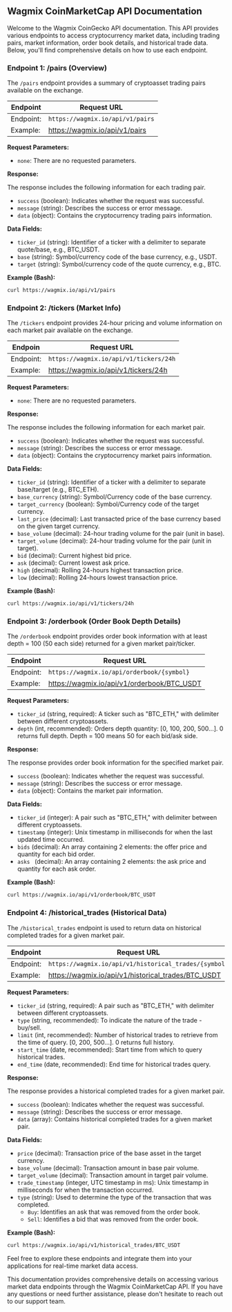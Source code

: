 ## Wagmix CoinMarketCap API Documentation

Welcome to the Wagmix CoinGecko API documentation. This API provides various endpoints to access cryptocurrency market data, including trading pairs, market information, order book details, and historical trade data. Below, you'll find comprehensive details on how to use each endpoint.

### Endpoint 1: /pairs (Overview)

The `/pairs` endpoint provides a summary of cryptoasset trading pairs available on the exchange.

| Endpoint  | Request URL |
|-----------|-------------|
| Endpoint: | `https://wagmix.io/api/v1/pairs` |
| Example:  | https://wagmix.io/api/v1/pairs |

**Request Parameters:**

- `none`: There are no requested parameters.

**Response:**

The response includes the following information for each trading pair.

- `success` (boolean): Indicates whether the request was successful.
- `message` (string): Describes the success or error message.
- `data` (object): Contains the cryptocurrency trading pairs information.

**Data Fields:**

- `ticker_id` (string): Identifier of a ticker with a delimiter to separate quote/base, e.g., BTC_USDT.
- `base` (string): Symbol/currency code of the base currency, e.g., USDT.
- `target` (string): Symbol/currency code of the quote currency, e.g., BTC.

**Example (Bash):**
```bash
curl https://wagmix.io/api/v1/pairs
```

### Endpoint 2: /tickers (Market Info)

The `/tickers` endpoint provides 24-hour pricing and volume information on each market pair available on the exchange.

| Endpoin  | Request URL |
|-----------|-------------|
| Endpoint:  | `https://wagmix.io/api/v1/tickers/24h` |
| Example:  | https://wagmix.io/api/v1/tickers/24h |

**Request Parameters:**

- `none`: There are no requested parameters.

**Response:**

The response includes the following information for each market pair.

- `success` (boolean): Indicates whether the request was successful.
- `message` (string): Describes the success or error message.
- `data` (object): Contains the cryptocurrency market pairs information.

**Data Fields:**

- `ticker_id` (string): Identifier of a ticker with a delimiter to separate base/target (e.g., BTC_ETH).
- `base_currency` (string): Symbol/Currency code of the base currency.
- `target_currency` (boolean): Symbol/Currency code of the target currency.
- `last_price` (decimal): Last transacted price of the base currency based on the given target currency.
- `base_volume` (decimal): 24-hour trading volume for the pair (unit in base).
- `target_volume` (decimal): 24-hour trading volume for the pair (unit in target).
- `bid` (decimal): Current highest bid price.
- `ask` (decimal): Current lowest ask price.
- `high` (decimal): Rolling 24-hours highest transaction price.
- `low` (decimal): Rolling 24-hours lowest transaction price.

**Example (Bash):**
```bash
curl https://wagmix.io/api/v1/tickers/24h
```

### Endpoint 3: /orderbook (Order Book Depth Details)

The `/orderbook` endpoint provides order book information with at least depth = 100 (50 each side) returned for a given market pair/ticker.

| Endpoint  | Request URL |
|-----------|-------------|
| Endpoint:  | `https://wagmix.io/api/orderbook/{symbol}` |
| Example:  | https://wagmix.io/api/v1/orderbook/BTC_USDT |

**Request Parameters:**

- `ticker_id` (string, required): A ticker such as "BTC_ETH," with delimiter between different cryptoassets.
- `depth` (int, recommended): Orders depth quantity: [0, 100, 200, 500...]. 0 returns full depth. Depth = 100 means 50 for each bid/ask side.

**Response:**

The response provides order book information for the specified market pair.

- `success` (boolean): Indicates whether the request was successful.
- `message` (string): Describes the success or error message.
- `data` (object): Contains the market pair information.

**Data Fields:**

- `ticker_id` (integer): A pair such as "BTC_ETH," with delimiter between different cryptoassets.
- `timestamp` (integer): Unix timestamp in milliseconds for when the last updated time occurred.
- `bids` (decimal): An array containing 2 elements: the offer price and quantity for each bid order.
- `asks ` (decimal): An array containing 2 elements: the ask price and quantity for each ask order.

**Example (Bash):**
```bash
curl https://wagmix.io/api/v1/orderbook/BTC_USDT
```

### Endpoint 4: /historical_trades (Historical Data)

The `/historical_trades` endpoint is used to return data on historical completed trades for a given market pair.

| Endpoint  | Request URL |
|-----------|-------------|
| Endpoint:  | `https://wagmix.io/api/v1/historical_trades/{symbol}` |
| Example:  | https://wagmix.io/api/v1/historical_trades/BTC_USDT |

**Request Parameters:**

- `ticker_id` (string, required): A pair such as "BTC_ETH," with delimiter between different cryptoassets.
- `type` (string, recommended): To indicate the nature of the trade - buy/sell.
- `limit` (int, recommended): Number of historical trades to retrieve from the time of query. [0, 200, 500...]. 0 returns full history.
- `start_time` (date, recommended): Start time from which to query historical trades.
- `end_time` (date, recommended): End time for historical trades query.

**Response:**

The response provides a historical completed trades for a given market pair.

- `success` (boolean): Indicates whether the request was successful.
- `message` (string): Describes the success or error message.
- `data` (array): Contains historical completed trades for a given market pair.

**Data Fields:**

- `price` (decimal): Transaction price of the base asset in the target currency.
- `base_volume` (decimal): Transaction amount in base pair volume.
- `target_volume` (decimal): Transaction amount in target pair volume.
- `trade_timestamp` (integer, UTC timestamp in ms): Unix timestamp in milliseconds for when the transaction occurred.
- `type` (string): Used to determine the type of the transaction that was completed.
  - `Buy`: Identifies an ask that was removed from the order book.
  - `Sell`: Identifies a bid that was removed from the order book.

**Example (Bash):**
```bash
curl https://wagmix.io/api/v1/historical_trades/BTC_USDT
```

Feel free to explore these endpoints and integrate them into your applications for real-time market data access.

This documentation provides comprehensive details on accessing various market data endpoints through the Wagmix CoinMarketCap API. If you have any questions or need further assistance, please don't hesitate to reach out to our support team.
